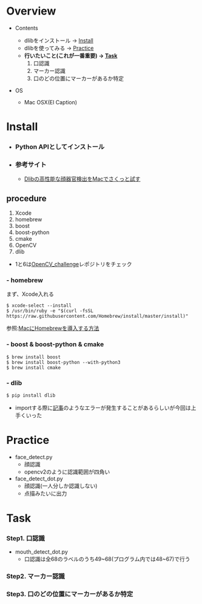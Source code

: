 # Overview
- Contents
    - dlibをインストール → [Install](#install)
    - dlibを使ってみる → [Practice](#practice)
    - **行いたいこと(これが一番重要) → [Task](#task)**
        1. 口認識
        2. マーカー認識
        3. 口のどの位置にマーカーがあるか特定

- OS
    - Mac OSX(El Caption)

# Install
- ### Python APIとしてインストール
- ### 参考サイト
    - [Dlibの高性能な顔器官検出をMacでさくっと試す](https://qiita.com/naoyu822/items/7cce2f2dbad24931cc87)
## procedure
1. Xcode
2. homebrew
3. boost
4. boost-python
5. cmake
6. OpenCV
7. dlib
- 1と6は[OpenCV_challenge](https://github.com/kkkodai/OpenCV_challenge#install)レポジトリをチェック

### - homebrew
まず、Xcode入れる
```
$ xcode-select --install
$ /usr/bin/ruby -e "$(curl -fsSL https://raw.githubusercontent.com/Homebrew/install/master/install)"
```
参照:[MacにHomebrewを導入する方法](https://qiita.com/balius_1064/items/ac7dff5ef10eaf69996f) 

### - boost & boost-python & cmake 
```
$ brew install boost
$ brew install boost-python --with-python3
$ brew install cmake
```

### - dlib
```sh
$ pip install dlib
```

- importする際に[記事](https://stackoverflow.com/questions/45923202/import-dlib-importerror-symbol-not-found-pyclass-type)のようなエラーが発生することがあるらしいが今回は上手くいった

# Practice
- face_detect.py
    - 顔認識
    - opencv2のように認識範囲が四角い
- face_detect_dot.py
    - 顔認識(一人分しか認識しない)
    - 点描みたいに出力

# Task
### Step1. 口認識
- mouth_detect_dot.py
    - 口認識は全68のラベルのうち49~68(プログラム内では48~67)で行う
### Step2. マーカー認識
### Step3. 口のどの位置にマーカーがあるか特定